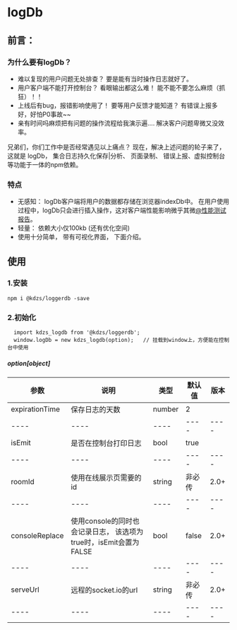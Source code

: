 # logDb
## 前言：
### 为什么要有logDb？
  * 难以复现的用户问题无处排查？  要是能有当时操作日志就好了。
  * 用户客户端不能打开控制台？ 看眼输出都这么难！  能不能不要怎么麻烦（抓狂）！！
  * 上线后有bug，报错影响使用了！ 要等用户反馈才能知道？  有错误上报多好，好怕P0事故~~
  * 亲有时间吗麻烦把有问题的操作流程给我演示遍.... 解决客户问题卑微又没效率。

兄弟们，你们工作中是否经常遇见以上痛点？   现在，解决上述问题的轮子来了， 这就是 logDb，  集合日志持久化保存|分析、 页面录制、 错误上报、虚拟控制台等功能于一体的npm依赖。  

### 特点
  * 无感知： logDb客户端将用户的数据都存储在浏览器indexDb中。  在用户使用过程中，logDb只会进行插入操作，这对客户端性能影响微乎其微[@性能测试报告](https://gykj.yuque.com/docs/share/161c41f4-4b27-4d97-a41d-e7c6f2b3bc0a)。
  * 轻量： 依赖大小仅100kb (还有优化空间)
  * 使用十分简单， 带有可视化界面， 下面介绍。

## 使用
### 1.安装
```
npm i @kdzs/loggerdb -save
```
### 2.初始化
```
  import kdzs_logdb from '@kdzs/loggerdb';
  window.logDb = new kdzs_logdb(option);   // 挂载到window上，方便能在控制台中使用
```
##### option[object]

|参数|说明|类型|默认值|版本|
|  ----  | ----  | ----  | ----  | ----  |
|expirationTime|保存日志的天数|number|2||
|  ----  | ----  | ----  | ----  | ----  |
|isEmit|是否在控制台打印日志|bool|true||
|  ----  | ----  | ----  | ----  | ----  |
|roomId|使用在线展示页需要的id|string|非必传|2.0+|
|  ----  | ----  | ----  | ----  | ----  |
|consoleReplace|使用console的同时也会记录日志，  该选项为true时，isEmit会置为FALSE|bool|false|2.0+|
|  ----  | ----  | ----  | ----  | ----  |
|serveUrl|远程的socket.io的url|string|非必传|2.0+|
|  ----  | ----  | ----  | ----  | ----  |